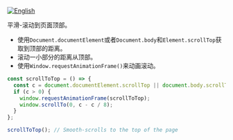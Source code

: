 
<a href="./README.md" target="_blank"><img src="https://img.shields.io/badge/-English-gray" alt="English"/></a>

平滑-滚动到页面顶部。

- 使用`Document.documentElement`或者`Document.body`和`Element.scrollTop`获取到顶部的距离。
- 滚动一小部分的距离从顶部。
- 使用`Window.requestAnimationFrame()`来动画滚动。

```js
const scrollToTop = () => {
  const c = document.documentElement.scrollTop || document.body.scrollTop;
  if (c > 0) {
    window.requestAnimationFrame(scrollToTop);
    window.scrollTo(0, c - c / 8);
  }
};
```

```js
scrollToTop(); // Smooth-scrolls to the top of the page
```
